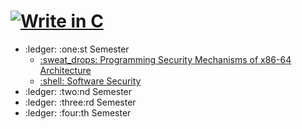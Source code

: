 # [![Write in C](https://img.youtube.com/vi/1S1fISh-pag/0.jpg)](https://www.youtube.com/watch?v=1S1fISh-pag)
<ul>
  <li>:ledger: :one:st Semester
    <ul>
      <li>
        <a href="https://github.com/mihai12p/utcn/tree/master/sem1/psma">
          :sweat_drops:  Programming Security Mechanisms of x86-64 Architecture
        </a>
      </li>
      <li>
        <a href="https://github.com/mihai12p/utcn/tree/master/sem1/ss">
          :shell:  Software Security
        </a>
      </li>
    </ul>
  </li>
  <li>:ledger: :two:nd Semester
  </li>
  <li>:ledger: :three:rd Semester
  </li>
  <li>:ledger: :four:th Semester
  </li>
</ul>
